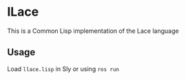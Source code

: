 # lLace

This is a Common Lisp implementation of the Lace language

## Usage

Load `llace.lisp` in Sly or using `ros run`